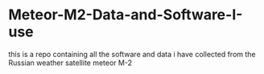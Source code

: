 # Meteor-M2-Data-and-Software-I-use
this is a repo containing all the software and data i have collected from the Russian weather satellite meteor M-2
